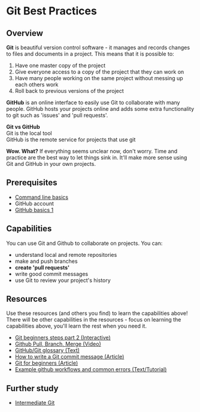 # Git Best Practices

## Overview

**Git** is beautiful version control software - it manages and records changes to files and documents in a project. 
This means that it is possible to:
  1. Have one master copy of the project
  2. Give everyone access to a copy of the project that they can work on
  3. Have many people working on the same project without messing up each others work
  4. Roll back to previous versions of the project

**GitHub** is an online interface to easily use Git to collaborate with many people. GitHub hosts your projects online and adds some extra functionality to git such as 'issues' and 'pull requests'.

**Git vs GitHub**  
Git is the local tool  
GitHub is the remote service for projects that use git  

**Wow. What?**
If everything seems unclear now, don't worry. Time and practice are the best way to let things sink in. It'll make more sense using Git and GitHub in your own projects.

## Prerequisites
- [Command line basics](/concepts/command-line-basics)
- GitHub account
- [GitHub basics 1](/concepts/github-basics)

## Capabilities
You can use Git and Github to collaborate on projects. You can:  
  - understand local and remote repositories
  - make and push branches
  - **create 'pull requests'**
  - write good commit messages
  - use Git to review your project's history

## Resources
Use these resources (and others you find) to learn the capabilities above! There will be other capabilities in the resources - focus on learning the capabilities above, you'll learn the rest when you need it.
- [Git beginners steps part 2 (Interactive)](/resources/git-basics-INTERACTIVE)
- [Github Pull, Branch, Merge (Video)](/resources/github-pull-branch-merge-team-VIDEO)
- [GitHub/Git glossary (Text)](/resources/git-glossary-TEXT)
- [How to write a Git commit message (Article)](/resources/git-commit-messages-ARTICLE)
- [Git for beginners (Article)](/resources/git-basics-ARTICLE)
- [Example github workflows and common errors (Text/Tutorial)](/resources/github-phase-0-workflow-TUTORIAL)


## Further study 
- [Intermediate Git](https://www.atlassian.com/git/tutorials/comparing-workflows)
